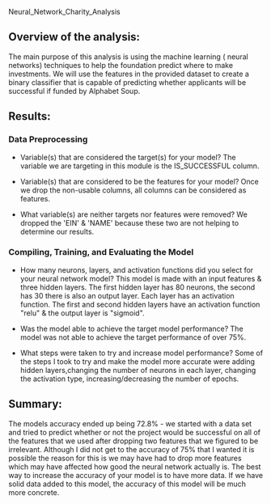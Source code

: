 Neural_Network_Charity_Analysis
## Overview of the analysis:
The main purpose of this analysis is using the machine learning ( neural networks) techniques to help the foundation predict where to make investments.
We will use the features in the provided dataset to create a binary classifier that is capable of predicting whether applicants will be successful if funded by Alphabet Soup.

## Results:

### Data Preprocessing

* Variable(s) that are considered the target(s) for your model?
The variable we are targeting in this module is the IS_SUCCESSFUL column.

* Variable(s) that are considered to be the features for your model?
Once we drop the non-usable columns, all columns can be considered as features.

* What variable(s) are neither targets nor features were removed?
We dropped the 'EIN' & 'NAME' because these two are not helping to determine our results.

### Compiling, Training, and Evaluating the Model

* How many neurons, layers, and activation functions did you select for your neural network model?
This model is made with an input features & three hidden layers. The first hidden layer has 80 neurons, the second has 30 there is also an output layer. Each layer has an activation function. The first and second hidden layers have an activation function "relu" & the output layer is "sigmoid".

* Was the model able to achieve the target model performance?
The model was not able to achieve the target performance of over 75%.

* What steps were taken to try and increase model performance?
Some of the steps I took to try and make the model more accurate were adding hidden layers,changing the number of neurons in each layer, changing the activation type, increasing/decreasing the number of epochs. 

## Summary:
The models accuracy ended up being 72.8% - we started with a data set and tried to predict whether or not the project would be successful on all of the features that we used after dropping two features that we figured to be irrelevant. Although I did not get to the accuracy of 75% that I wanted it is possible the reason for this is we may have had to drop more features which may have affected how good the neural network actually is. The best way to increase the accuracy of your model is to have more data. If we have solid data added to this model, the accuracy of this model will be much more concrete.